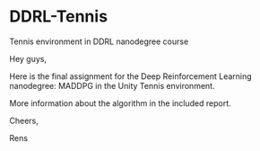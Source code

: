 # DDRL-Tennis
Tennis environment in DDRL nanodegree course

Hey guys,

Here is the final assignment for the Deep Reinforcement Learning nanodegree: MADDPG in the Unity Tennis environment.

More information about the algorithm in the included report. 

Cheers,

Rens
